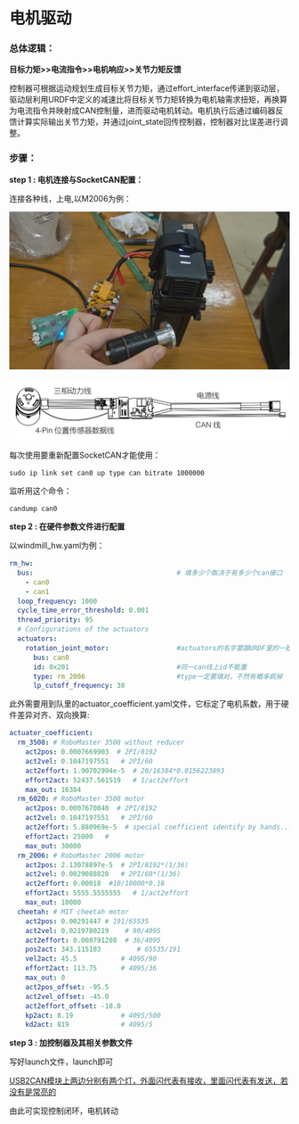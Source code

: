 # 电机驱动

### 总体逻辑：

**目标力矩>>电流指令>>电机响应>>关节力矩反馈**

控制器可根据运动规划生成目标关节力矩，通过effort_interface传递到驱动层，驱动层利用URDF中定义的减速比将目标关节力矩转换为电机轴需求扭矩，再换算为电流指令并映射成CAN控制量，进而驱动电机转动。电机执行后通过编码器反馈计算实际输出关节力矩，并通过joint_state回传控制器，控制器对比误差进行调整。

### 步骤：

**step 1 : 电机连接与SocketCAN配置：**

连接各种线，上电,以M2006为例：

![photo](../imgs/电机连接.jpeg)

![photo](../imgs/接线说明.png)

每次使用要重新配置SocketCAN才能使用：

```shell
sudo ip link set can0 up type can bitrate 1000000
```

监听用这个命令：

```shell
candump can0
```

**step 2 : 在硬件参数文件进行配置**

以windmill_hw.yaml为例：

```yaml
rm_hw:
  bus:                                    # 填多少个取决于有多少个can接口
    - can0
    - can1
  loop_frequency: 1000
  cycle_time_error_threshold: 0.001
  thread_priority: 95
  # Configurations of the actuators
  actuators:
    rotation_joint_motor:                 #actuators的名字要跟URDF里的一致
      bus: can0                           
      id: 0x201                           #同一can线上id不能重
      type: rm_2006                       #type一定要填对，不然有概率疯掉
      lp_cutoff_frequency: 30
```

此外需要用到队里的actuator_coefficient.yaml文件，它标定了电机系数，用于硬件差异对齐、双向换算:

```yaml
actuator_coefficient:
  rm_3508: # RoboMaster 3508 without reducer
    act2pos: 0.0007669903  # 2PI/8192
    act2vel: 0.1047197551   # 2PI/60
    act2effort: 1.90702994e-5  # 20/16384*0.0156223893
    effort2act: 52437.561519   # 1/act2effort
    max_out: 16384
  rm_6020: # RoboMaster 3508 motor
    act2pos: 0.0007670840  # 2PI/8192
    act2vel: 0.1047197551   # 2PI/60
    act2effort: 5.880969e-5  # special coefficient identify by hands...
    effort2act: 25000   #
    max_out: 30000
  rm_2006: # RoboMaster 2006 motor
    act2pos: 2.13078897e-5  # 2PI/8192*(1/36)
    act2vel: 0.0029088820   # 2PI/60*(1/36)
    act2effort: 0.00018  #10/10000*0.18
    effort2act: 5555.5555555   # 1/act2effort
    max_out: 10000
  cheetah: # MIT cheetah motor
    act2pos: 0.00291447 # 191/65535
    act2vel: 0.0219780219    # 90/4095
    act2effort: 0.008791208  # 36/4095
    pos2act: 343.115183         # 65535/191
    vel2act: 45.5           # 4095/90
    effort2act: 113.75      # 4095/36
    max_out: 0
    act2pos_offset: -95.5
    act2vel_offset: -45.0
    act2effort_offset: -18.0
    kp2act: 8.19            # 4095/500
    kd2act: 819             # 4095/5
```

**step 3 : 加控制器及其相关参数文件**

写好launch文件，launch即可

<u>USB2CAN模块上两边分别有两个灯，外面闪代表有接收，里面闪代表有发送，若没有是常亮的</u>

由此可实现控制闭环，电机转动
